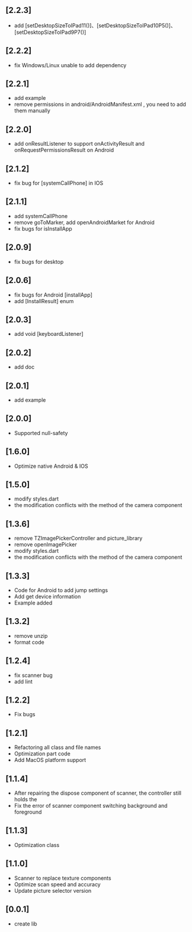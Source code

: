 ## [2.2.3]
 * add [setDesktopSizeToIPad11()]、[setDesktopSizeToIPad10P5()]、[setDesktopSizeToIPad9P7()]
## [2.2.2]
 * fix Windows/Linux unable to add dependency
## [2.2.1]
 * add example
 * remove permissions in android/AndroidManifest.xml , you need to add them manually
## [2.2.0]
 * add onResultListener to support onActivityResult and onRequestPermissionsResult on Android
## [2.1.2]
 * fix bug for [systemCallPhone] in IOS
## [2.1.1]
 * add systemCallPhone 
 * remove goToMarker, add openAndroidMarket for Android
 * fix bugs for isInstallApp
## [2.0.9]
 * fix bugs for desktop
## [2.0.6]
 * fix bugs for Android [installApp]
 * add [InstallResult] enum
## [2.0.3]
 * add void [keyboardListener]
## [2.0.2]
 * add doc
## [2.0.1]
 * add example
## [2.0.0]
 * Supported null-safety
## [1.6.0]
 * Optimize native Android & IOS
## [1.5.0]
 * modify styles.dart
 * the modification conflicts with the method of the camera component
## [1.3.6]
 * remove TZImagePickerController and picture_library
 * remove openImagePicker
 * modify styles.dart
 * the modification conflicts with the method of the camera component
## [1.3.3]
 * Code for Android to add jump settings
 * Add get device information
 * Example added
## [1.3.2]
 * remove unzip
 * format code
## [1.2.4]
 * fix scanner bug
 * add lint
## [1.2.2]
 * Fix bugs
## [1.2.1]
 * Refactoring all class and file names
 * Optimization part code
 * Add MacOS platform support
## [1.1.4]
 * After repairing the dispose component of scanner, the controller still holds the
 * Fix the error of scanner component switching background and foreground
## [1.1.3]
 * Optimization class
## [1.1.0]
 * Scanner to replace texture components
 * Optimize scan speed and accuracy
 * Update picture selector version
## [0.0.1]
 *  create lib